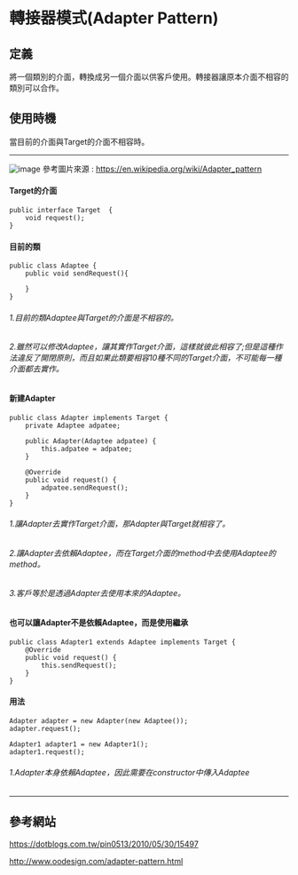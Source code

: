 # 轉接器模式(Adapter Pattern)
## 定義
將一個類別的介面，轉換成另一個介面以供客戶使用。轉接器讓原本介面不相容的類別可以合作。

## 使用時機
當目前的介面與Target的介面不相容時。

-------------------------------------------------------
![image](https://github.com/kunmingLiu/MyPicture/blob/master/adapter.png)
參考圖片來源 : https://en.wikipedia.org/wiki/Adapter_pattern


#### Target的介面
    public interface Target  {
        void request();
    }
#### 目前的類
    public class Adaptee {
        public void sendRequest(){
    
        }
    }
###### 1.目前的類Adaptee與Target的介面是不相容的。
###### 2.雖然可以修改Adaptee，讓其實作Target介面，這樣就彼此相容了;但是這種作法違反了開閉原則，而且如果此類要相容10種不同的Target介面，不可能每一種介面都去實作。

#### 新建Adapter
    public class Adapter implements Target {
        private Adaptee adpatee;
    
        public Adapter(Adaptee adpatee) {
            this.adpatee = adpatee;
        }
    
        @Override
        public void request() {
            adpatee.sendRequest();
        }
    }
###### 1.讓Adapter去實作Target介面，那Adapter與Target就相容了。
###### 2.讓Adapter去依賴Adaptee，而在Target介面的method中去使用Adaptee的method。
###### 3.客戶等於是透過Adapter去使用本來的Adaptee。

#### 也可以讓Adapter不是依賴Adaptee，而是使用繼承
    public class Adapter1 extends Adaptee implements Target {
        @Override
        public void request() {
            this.sendRequest();
        }
    }

#### 用法
    Adapter adapter = new Adapter(new Adaptee());
    adapter.request();

    Adapter1 adapter1 = new Adapter1();
    adapter1.request();
###### 1.Adapter本身依賴Adaptee，因此需要在constructor中傳入Adaptee
----------------------------------
## 參考網站

https://dotblogs.com.tw/pin0513/2010/05/30/15497

http://www.oodesign.com/adapter-pattern.html
